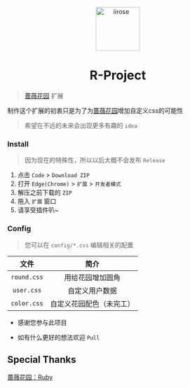 <p align="center">
<img src="https://i.loli.net/2020/05/11/bRMo78CNJP4HIiX.png" alt="iirose" width="100">
</p>
<h1 align="center">R-Project</h1>

> [蔷薇花园](https://iirose.com) 扩展

制作这个扩展的初衷只是为了为[蔷薇花园](https://iirose.com)增加自定义css的可能性

> 希望在不远的未来会出现更多有趣的 `idea`

### Install

> 因为现在的特殊性，所以以后大概不会发布 `Release`

1. 点击 `Code` > `Download ZIP`
2. 打开 `Edge(Chrome)` > `扩展` > `开发者模式`
3. 解压之前下载的 `ZIP` 
4. 拖入 `扩展` 窗口
5. 请享受插件叭~

### Config

> 您可以在 `config/*.css` 编辑相关的配置

| 文件 | 简介 |
|:-:|:-:|
| `round.css` | 用给花园增加圆角 |
| `user.css` | 自定义用户数据 |
| `color.css` | 自定义花园配色（未完工）|

* 感谢您参与此项目

* 如有什么更好的想法欢迎 `Pull`

## Special Thanks

[蔷薇花园：Ruby](https://iirose.com)